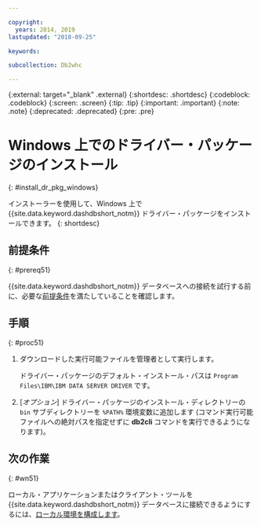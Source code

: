 ```yaml
---

copyright:
  years: 2014, 2019
lastupdated: "2018-09-25"

keywords:

subcollection: Db2whc

---
```


<!-- Attribute definitions --> 
{:external: target="_blank" .external}
{:shortdesc: .shortdesc}
{:codeblock: .codeblock}
{:screen: .screen}
{:tip: .tip}
{:important: .important}
{:note: .note}
{:deprecated: .deprecated}
{:pre: .pre}

# Windows 上でのドライバー・パッケージのインストール
{: #install_dr_pkg_windows}

インストーラーを使用して、Windows 上で {{site.data.keyword.dashdbshort_notm}} ドライバー・パッケージをインストールできます。 
{: shortdesc}

## 前提条件
{: #prereq51}

{{site.data.keyword.dashdbshort_notm}} データベースへの接続を試行する前に、必要な[前提条件](/docs/services/Db2whc/connecting?topic=Db2whc-connect_ov#prereqs)を満たしていることを確認します。

<!-- Download the driver package for your operating system from the web console and install it. -->

## 手順
{: #proc51}

1. ダウンロードした実行可能ファイルを管理者として実行します。

   ドライバー・パッケージのデフォルト・インストール・パスは `Program Files\IBM\IBM DATA SERVER DRIVER` です。
2. [*オプション*] ドライバー・パッケージのインストール・ディレクトリーの `bin` サブディレクトリーを `%PATH%` 環境変数に追加します (コマンド実行可能ファイルへの絶対パスを指定せずに **db2cli** コマンドを実行できるようになります)。

## 次の作業
{: #wn51}

ローカル・アプリケーションまたはクライアント・ツールを {{site.data.keyword.dashdbshort_notm}} データベースに接続できるようにするには、[ローカル環境を構成します](/docs/services/Db2whc?topic=Db2whc-cfg_loc_env#cfg_loc_env)。
